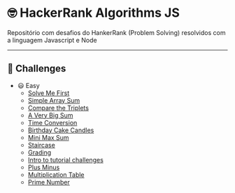 # 🤓 HackerRank Algorithms JS
Repositório com desafios do HankerRank (Problem Solving) resolvidos com a linguagem Javascript e Node

---

## 🚀 Challenges

- 😃 Easy
    - [Solve Me First](./00-solve-me-first.js)
    - [Simple Array Sum](./01-simple-array-sum.js)
    - [Compare the Triplets](./02-compare-the-triplets.js)
    - [A Very Big Sum](./03-a-very-big-sum.js)
    - [Time Conversion](./04-time-conversion.js)
    - [Birthday Cake Candles](./05-birthday-cake-candles.js)
    - [Mini Max Sum](./06-mini-max-sum.js)
    - [Staircase](./07-staircase.js)
    - [Grading](./08-grading.js)
    - [Intro to tutorial challenges](./09-tutorial-intro.js)
    - [Plus Minus](./10-plus-minus.js)
    - [Multiplication Table](./11-multiplication-table.js)
    - [Prime Number](./12-primer-number.js)
